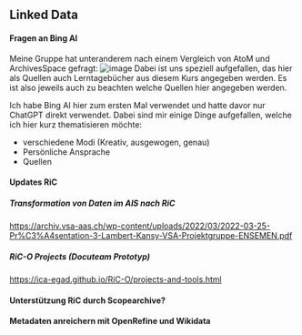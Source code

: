 ## Linked Data
#### Fragen an Bing AI
Meine Gruppe hat unteranderem nach einem Vergleich von AtoM und ArchivesSpace gefragt:
![image](https://github.com/blaettmartin/Lerntagebuch_BAIN/assets/90840517/eb299a8d-4a0e-4df0-9f21-abbf438fe782)
Dabei ist uns speziell aufgefallen, das hier als Quellen auch Lerntagebücher aus diesem Kurs angegeben werden. Es ist also jeweils auch zu beachten welche Quellen hier angegeben werden.

Ich habe Bing AI hier zum ersten Mal verwendet und hatte davor nur ChatGPT direkt verwendet. Dabei sind mir einige Dinge aufgefallen, welche ich hier kurz thematisieren möchte:
- verschiedene Modi (Kreativ, ausgewogen, genau)
- Persönliche Ansprache
- Quellen


#### Updates RiC
##### Transformation von Daten im AIS nach RiC
https://archiv.vsa-aas.ch/wp-content/uploads/2022/03/2022-03-25-Pr%C3%A4sentation-3-Lambert-Kansy-VSA-Projektgruppe-ENSEMEN.pdf 

##### RiC-O Projects (Docuteam Prototyp)
https://ica-egad.github.io/RiC-O/projects-and-tools.html

#### Unterstützung RiC durch Scopearchive?

#### Metadaten anreichern mit OpenRefine und Wikidata

